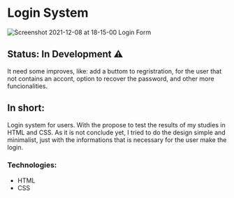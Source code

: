 # Login System

![Screenshot 2021-12-08 at 18-15-00 Login Form](https://user-images.githubusercontent.com/85134349/145285597-b8294172-5301-484d-97b6-0e7dafbaf2d6.png)

## Status: In Development ⚠️

It need some improves, like: add a buttom to regristration, for the user that not contains an accont, option to recover the password, and other more funcionalities.

## In short:

Login system for users. With the propose to test the results of my studies in HTML and CSS. As it is not conclude yet, I tried to do the design simple and minimalist, just with the informations that is necessary for the user make the login.

### Technologies:

- HTML
- CSS
